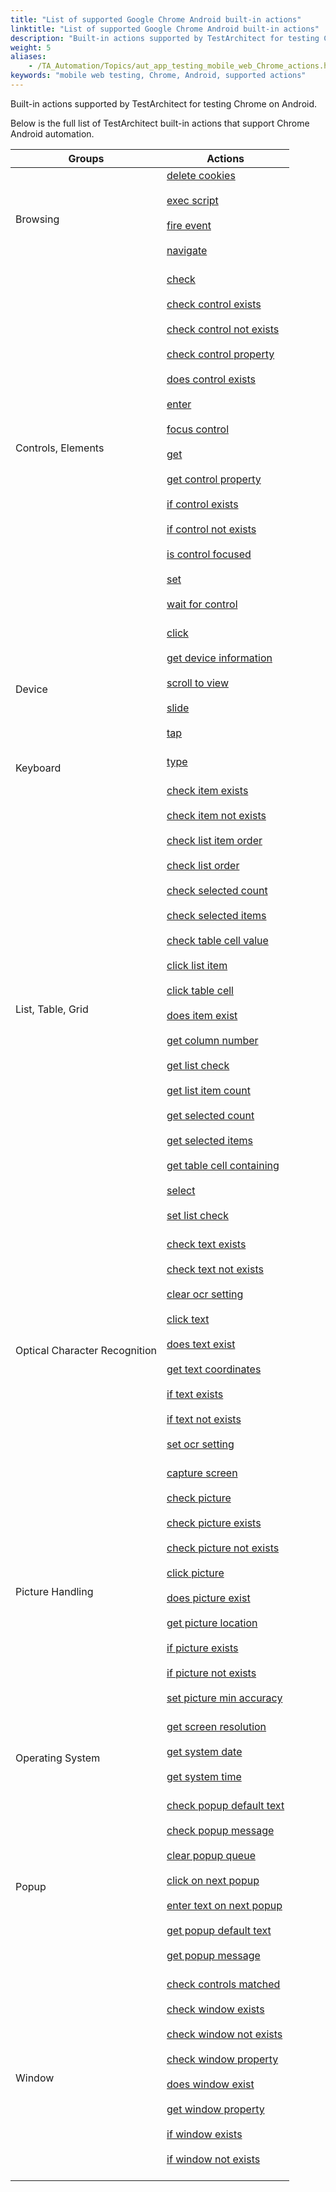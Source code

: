 ```yaml
--- 
title: "List of supported Google Chrome Android built-in actions"
linktitle: "List of supported Google Chrome Android built-in actions"
description: "Built-in actions supported by TestArchitect for testing Chrome on Android."
weight: 5
aliases: 
    - /TA_Automation/Topics/aut_app_testing_mobile_web_Chrome_actions.html
keywords: "mobile web testing, Chrome, Android, supported actions"
---
```


Built-in actions supported by TestArchitect for testing Chrome on Android.

Below is the full list of TestArchitect built-in actions that support Chrome Android automation.

|Groups|Actions|
|------|-------|
|Browsing|[delete cookies](/TA_Automation/Topics/bia_delete_cookies.html)<br><br> [exec script](/TA_Automation/Topics/bia_exec_script.html)<br><br> [fire event](/TA_Automation/Topics/bia_fire_event.html)<br><br> [navigate](/TA_Automation/Topics/bia_navigate.html)<br><br>|<br>
|Controls, Elements|[check](/TA_Automation/Topics/bia_check.html)<br><br> [check control exists](/TA_Automation/Topics/bia_check_control_exists.html)<br><br> [check control not exists](/TA_Automation/Topics/bia_check_control_not_exists.html)<br><br> [check control property](/TA_Automation/Topics/bia_check_control_property.html)<br><br> [does control exists](/TA_Automation/Topics/bia_does_control_exist.html)<br><br> [enter](/TA_Automation/Topics/bia_enter.html)<br><br> [focus control](/TA_Automation/Topics/bia_focus_control.html)<br><br> [get](/TA_Automation/Topics/bia_get.html)<br><br> [get control property](/TA_Automation/Topics/bia_get_control_property.html)<br><br> [if control exists](/TA_Automation/Topics/bia_if_control_exists.html)<br><br> [if control not exists](/TA_Automation/Topics/bia_if_control_not_exists.html)<br><br> [is control focused](/TA_Automation/Topics/bia_is_control_focused.html)<br><br> [set](/TA_Automation/Topics/bia_set.html)<br><br> [wait for control](/TA_Automation/Topics/bia_wait_for_control.html)<br><br>|<br>
|Device|[click](/TA_Automation/Topics/bia_click.html)<br><br> [get device information](/TA_Automation/Topics/bia_get_device_information.html)<br><br> [scroll to view](/TA_Automation/Topics/bia_iOS_scroll_to_view.html)<br><br> [slide](/TA_Automation/Topics/bia_slide.html)<br><br> [tap](/TA_Automation/Topics/bia_tap.html)<br><br>|<br>
|Keyboard|[type](/TA_Automation/Topics/bia_type.html)<br><br>|<br>
|List, Table, Grid|[check item exists](/TA_Automation/Topics/bia_check_item_exists.html)<br><br> [check item not exists](/TA_Automation/Topics/bia_check_item_not_exists.html)<br><br> [check list item order](/TA_Automation/Topics/bia_check_list_item_order.html)<br><br> [check list order](/TA_Automation/Topics/bia_check_list_order.html)<br><br> [check selected count](/TA_Automation/Topics/bia_check_selected_count.html)<br><br> [check selected items](/TA_Automation/Topics/bia_check_selected_items.html)<br><br> [check table cell value](/TA_Automation/Topics/bia_check_table_cell_value.html)<br><br> [click list item](/TA_Automation/Topics/bia_click_list_item.html)<br><br> [click table cell](/TA_Automation/Topics/bia_click_table_cell.html)<br><br> [does item exist](/TA_Automation/Topics/bia_does_item_exist.html)<br><br> [get column number](/TA_Automation/Topics/bia_get_column_number.html)<br><br> [get list check](/TA_Automation/Topics/bia_get_list_check.html)<br><br> [get list item count](/TA_Automation/Topics/bia_get_list_item_count.html)<br><br> [get selected count](/TA_Automation/Topics/bia_get_selected_count.html)<br><br> [get selected items](/TA_Automation/Topics/bia_get_selected_items.html)<br><br> [get table cell containing](/TA_Automation/Topics/bia_get_table_cell_containing.html)<br><br> [select](/TA_Automation/Topics/bia_select.html)<br><br> [set list check](/TA_Automation/Topics/bia_set_list_check.html)<br><br>|<br>
|Optical Character Recognition|[check text exists](/TA_Automation/Topics/bia_check_text_exists.html)<br><br> [check text not exists](/TA_Automation/Topics/bia_check_text_not_exists.html)<br><br> [clear ocr setting](/TA_Automation/Topics/bia_clear_ocr_setting.html)<br><br> [click text](/TA_Automation/Topics/bia_clear_ocr_setting.html)<br><br> [does text exist](/TA_Automation/Topics/bia_does_text_exist.html)<br><br> [get text coordinates](/TA_Automation/Topics/bia_get_text_coordinates.html)<br><br> [if text exists](/TA_Automation/Topics/bia_if_text_exists.html)<br><br> [if text not exists](/TA_Automation/Topics/bia_if_text_not_exists.html)<br><br> [set ocr setting](/TA_Automation/Topics/bia_set_ocr_setting.html)<br><br>|<br>
|Picture Handling|[capture screen](/TA_Automation/Topics/bia_capture_screen.html)<br><br> [check picture](/TA_Automation/Topics/bia_check_picture.html)<br><br> [check picture exists](/TA_Automation/Topics/bia_check_picture_exists.html)<br><br> [check picture not exists](/TA_Automation/Topics/bia_check_picture_not_exists.html)<br><br> [click picture](/TA_Automation/Topics/bia_click_picture.html)<br><br> [does picture exist](/TA_Automation/Topics/bia_does_picture_exist.html)<br><br> [get picture location](/TA_Automation/Topics/bia_get_picture_location.html)<br><br> [if picture exists](/TA_Automation/Topics/bia_if_picture_exists.html)<br><br> [if picture not exists](/TA_Automation/Topics/bia_if_picture_not_exists.html)<br><br> [set picture min accuracy](/TA_Automation/Topics/bia_set_picture_min_accuracy.html)<br><br>|<br>
|Operating System|[get screen resolution](/TA_Automation/Topics/bia_get_screen_resolution.html)<br><br> [get system date](/TA_Automation/Topics/bia_get_system_date.html)<br><br> [get system time](/TA_Automation/Topics/bia_get_system_time.html)<br><br>|<br>
|Popup|[check popup default text](/TA_Automation/Topics/bia_check_popup_default_text.html)<br><br> [check popup message](/TA_Automation/Topics/bia_check_popup_message.html)<br><br> [clear popup queue](/TA_Automation/Topics/bia_clear_popup_queue.html)<br><br> [click on next popup](/TA_Automation/Topics/bia_click_on_next_popup.html)<br><br> [enter text on next popup](/TA_Automation/Topics/bia_enter_text_on_next_popup.html)<br><br> [get popup default text](/TA_Automation/Topics/bia_get_popup_default_text.html)<br><br> [get popup message](/TA_Automation/Topics/bia_get_popup_message.html)<br><br>|<br>
|Window|[check controls matched](/TA_Automation/Topics/bia_check_controls_matched.html)<br><br> [check window exists](/TA_Automation/Topics/bia_check_window_exists.html)<br><br> [check window not exists](/TA_Automation/Topics/bia_check_window_not_exists.html)<br><br> [check window property](/TA_Automation/Topics/bia_check_window_property.html)<br><br> [does window exist](/TA_Automation/Topics/bia_does_window_exist.html)<br><br> [get window property](/TA_Automation/Topics/bia_get_window_property.html)<br><br> [if window exists](/TA_Automation/Topics/bia_if_window_exists.html)<br><br> [if window not exists](/TA_Automation/Topics/bia_if_window_not_exists.html)<br><br>|<br>




